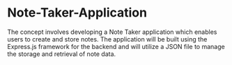 # Note-Taker-Application
The concept involves developing a Note Taker application which enables users to create and store notes. The application will be built using the Express.js framework for the backend and will utilize a JSON file to manage the storage and retrieval of note data. 
